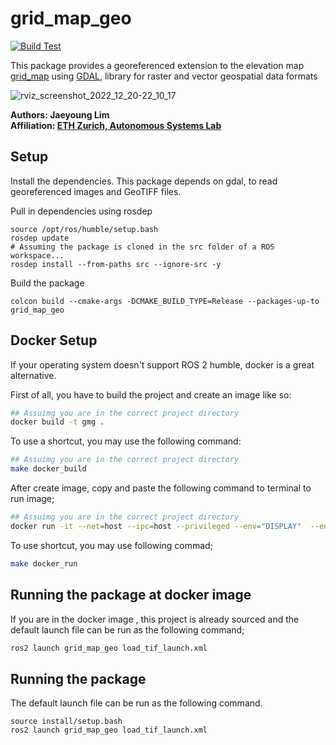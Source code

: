 # grid_map_geo

[![Build Test](https://github.com/ethz-asl/grid_map_geo/actions/workflows/build_test.yml/badge.svg)](https://github.com/ethz-asl/grid_map_geo/actions/workflows/build_test.yml)

This package provides a georeferenced extension to the elevation map [grid_map](https://github.com/ANYbotics/grid_map) using [GDAL](https://gdal.org/), library for raster and vector geospatial data formats

![rviz_screenshot_2022_12_20-22_10_17](https://user-images.githubusercontent.com/5248102/208767846-6511a150-9924-44ea-8b6e-41b57407e26e.png)


**Authors: Jaeyoung Lim<br />
Affiliation: [ETH Zurich, Autonomous Systems Lab](https://asl.ethz.ch/)<br />**

## Setup

Install the dependencies. This package depends on gdal, to read georeferenced images and GeoTIFF files.

Pull in dependencies using rosdep
```
source /opt/ros/humble/setup.bash
rosdep update
# Assuming the package is cloned in the src folder of a ROS workspace...
rosdep install --from-paths src --ignore-src -y
```

Build the package
```
colcon build --cmake-args -DCMAKE_BUILD_TYPE=Release --packages-up-to grid_map_geo
```
## Docker Setup

If your operating system doesn't support ROS 2 humble, docker is a great alternative.

First of all, you have to build the project and create an  image like so:

```bash
## Assuimg you are in the correct project directory
docker build -t gmg .
```
To use a shortcut, you may use the following command:

```bash
## Assuimg you are in the correct project directory
make docker_build
```

After create image, copy and paste the following command to terminal to run image;

```bash
## Assuimg you are in the correct project directory
docker run -it --net=host --ipc=host --privileged --env="DISPLAY"  --env="QT_X11_NO_MITSHM=1" --volume="/tmp/.X11-unix:/tmp/.X11-unix:rw" --volume="${XAUTHORITY}:/root/.Xauthority"  --entrypoint /bin/bash gmg
```
To use shortcut, you may use following commad;

```bash
make docker_run
```
## Running the package at docker image

If you are in the docker image , this project is already sourced and the default launch file can be run as the following command;

```bash
ros2 launch grid_map_geo load_tif_launch.xml
```

## Running the package

The default launch file can be run as the following command. 
```
source install/setup.bash
ros2 launch grid_map_geo load_tif_launch.xml
```

